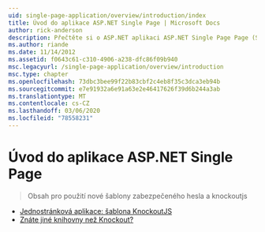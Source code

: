 ```yaml
---
uid: single-page-application/overview/introduction/index
title: Úvod do aplikace ASP.NET Single Page | Microsoft Docs
author: rick-anderson
description: Přečtěte si o ASP.NET aplikaci ASP.NET Single Page Page (SPA), která umožňuje sestavovat aplikace, které zahrnují významnou interakci na straně klienta...
ms.author: riande
ms.date: 11/14/2012
ms.assetid: f0643c61-c310-4906-a238-dfc86f09b940
msc.legacyurl: /single-page-application/overview/introduction
msc.type: chapter
ms.openlocfilehash: 73dbc3bee99f22b83cbf2c4eb8f35c3dca3eb94b
ms.sourcegitcommit: e7e91932a6e91a63e2e46417626f39d6b244a3ab
ms.translationtype: MT
ms.contentlocale: cs-CZ
ms.lasthandoff: 03/06/2020
ms.locfileid: "78558231"
---
```

# <a name="introduction-to-aspnet-single-page-application"></a>Úvod do aplikace ASP.NET Single Page

> Obsah pro použití nové šablony zabezpečeného hesla a knockoutjs

- [Jednostránková aplikace: šablona KnockoutJS](knockoutjs-template.md)
- [Znáte jiné knihovny než Knockout?](other-libraries.md)
